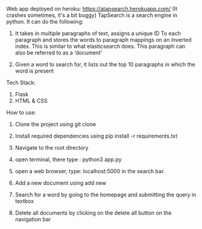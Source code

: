 Web app deployed on heroku: https://atapsearch.herokuapp.com/ (It crashes sometimes, it's a bit buggy)
TapSearch is a search engine in python. It can do the following:
   
1.  It takes in multiple paragraphs of text, assigns a unique ID To each paragraph and stores the words to paragraph mappings on an inverted index. This is similar to what elasticsearch does. This paragraph can also be referred to as a ‘document’

2.  Given a word to search for, it lists out the top 10 paragraphs in which the word is present
  
Tech Stack:
1. Flask
2. HTML & CSS

How to use:

1. Clone the project using git clone 

2. Install required dependencies using pip install -r requirements.txt

3. Navigate to the root directory

4. open terminal, there type : python3 app.py

5. open a web browser, type: localhost:5000 in the search bar.

6. Add a new document using add new 

7. Search for a word by going to the homepage and submitting the query in textbox

8. Delete all documents by clicking on the delete all button on the navigation bar
